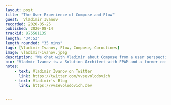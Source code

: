 ```yaml
---
layout: post
title: "The User Experience of Compose and Flow"
guest:  Vladimir Ivanov 
recorded: 2020-05-25
published: 2020-08-14
trackid: 875581135
length: "34:53"
length_rounded: "35 mins"
tags: [Vladimir Ivanov, Flow, Compose, Coroutines]
image: vladimir-ivanov.jpeg
description: "We chat with Vladimir about Compose from a user perspective. We go through the history of UI solutions that have been available for Android, and see how and where Compose fits in. We also briefly talk about Flow and how it can make a great companion to Compose"
bio: "Vladmir Ivanov is a Solution Architect with EPAM and a former committee member of Mobius Conference. "
notes: 
    - text: Vladimir Ivanov on Twitter
      link: https://twitter.com/vvsevolodovich
    - text: Vladimir's Blog
      link: https://vvsevolodovich.dev

     
---
```

